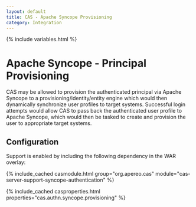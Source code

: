 ```yaml
---
layout: default
title: CAS - Apache Syncope Provisioning
category: Integration
---
```


{% include variables.html %}

# Apache Syncope - Principal Provisioning

CAS may be allowed to provision the authenticated principal via Apache Syncope to a provisioning/identity/entity 
engine which would then dynamically synchronize user profiles to target systems. Successful login attempts would allow CAS
to pass back the authenticated user profile to Apache Syncope, which would then be tasked to create and provision the user
to appropriate target systems. 

## Configuration

Support is enabled by including the following dependency in the WAR overlay:

{% include_cached casmodule.html group="org.apereo.cas" module="cas-server-support-syncope-authentication" %}

{% include_cached casproperties.html properties="cas.authn.syncope.provisioning" %}
